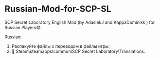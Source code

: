 # Russian-Mod-for-SCP-SL
SCP Secret Laboratory English Mod (by AdasiekJ and KappaDominikk ) for Russian Players😎

Russian:
1. Распакуйте файлы с переводом в файлы игры:
2. 📁 Steam\steamapps\common\SCP Secret Laboratory\Translations.
